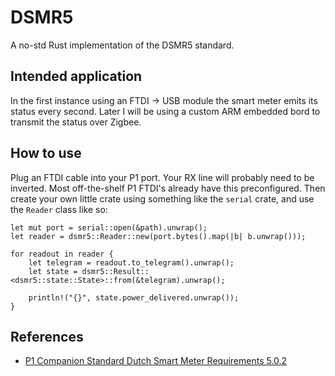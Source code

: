# DSMR5
A no-std Rust implementation of the DSMR5 standard.

## Intended application
In the first instance using an FTDI -> USB module the smart meter emits its status every second.
Later I will be using a custom ARM embedded bord to transmit the status over Zigbee.

## How to use
Plug an FTDI cable into your P1 port. Your RX line will probably need to be inverted. Most off-the-shelf P1 FTDI's already have this preconfigured.
Then create your own little crate using something like the `serial` crate, and use the `Reader` class like so:

```
let mut port = serial::open(&path).unwrap();
let reader = dsmr5::Reader::new(port.bytes().map(|b| b.unwrap()));

for readout in reader {
    let telegram = readout.to_telegram().unwrap();
    let state = dsmr5::Result::<dsmr5::state::State>::from(&telegram).unwrap();

    println!("{}", state.power_delivered.unwrap());
}
```

## References
* [P1 Companion Standard Dutch Smart Meter Requirements 5.0.2](https://www.netbeheernederland.nl/_upload/Files/Slimme_meter_15_a727fce1f1.pdf)

